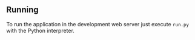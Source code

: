 Running
-------

To run the application in the development web server just execute `run.py` with the Python interpreter.
